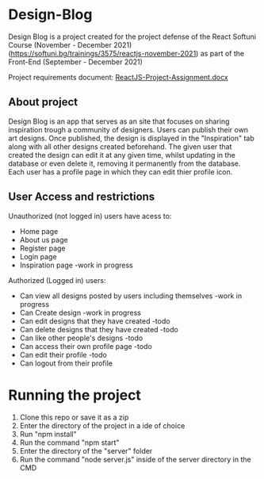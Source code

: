 # Design-Blog
Design Blog is a project created for the project defense of the React Softuni Course (November - December 2021) (https://softuni.bg/trainings/3575/reactjs-november-2021) as part of the Front-End (September - December 2021)

Project requirements document: [ReactJS-Project-Assignment.docx](https://github.com/TheStormWeaver/Design-Blog/files/7687984/ReactJS-Project-Assignment.docx)


## About project
Design Blog  is an app that serves as an site that focuses on sharing inspiration trough a community of designers. Users can publish their own art designs. Once published, the design is displayed in the "Inspiration" tab along with all other designs created beforehand. The given user that created the design can edit it at any given time, whilst updating in the database or even delete it, removing it permanently from the database. Each user has a profile page in which they can edit thier profile icon.

## User Access and restrictions
Unauthorized (not logged in) users have acess to:
- Home page
- About us page
- Register page
- Login page
- Inspiration page -work in progress

Authorized (Logged in) users:
- Can view all designs posted by users including themselves -work in progress
- Can Create design -work in progress
- Can edit designs that they have created -todo
- Can delete designs that they have created -todo
- Can like other people's designs -todo
- Can access their own profile page -todo
- Can edit their profile -todo
- Can logout from their profile


# Running the project
1. Clone this repo or save it as a zip
2. Enter the directory of the project in a ide of choice
3. Run "npm install"
4. Run the command "npm start"
5. Enter the directory of the "server" folder
6. Run the command "node server.js" inside of the server directory in the CMD

